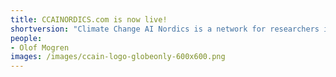 ```yaml
---
title: CCAINORDICS.com is now live!
shortversion: "Climate Change AI Nordics is a network for researchers in the nordics working on problems related to tackling climate change using AI and machine learning. Our web site is now live."
people:
- Olof Mogren
images: /images/ccain-logo-globeonly-600x600.png
---
```



